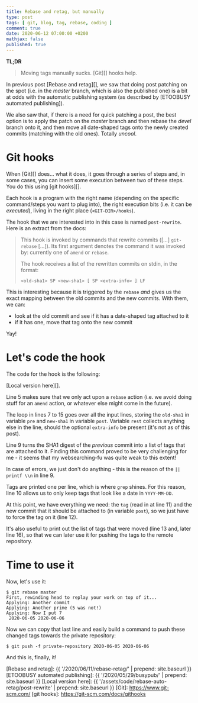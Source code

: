 ```yaml
---
title: Rebase and retag, but manually
type: post
tags: [ git, blog, tag, rebase, coding ]
comment: true
date: 2020-06-12 07:00:00 +0200
mathjax: false
published: true
---
```


**TL;DR**

> Moving tags manually sucks. [Git][] hooks help.

In previous post [Rebase and retag][], we saw that doing post patching
on the spot (i.e. in the *master* branch, which is also the published
one) is a bit at odds with the automatic publishing system
(as described by [ETOOBUSY automated publishing]). 

We also saw that, if there is a need for quick patching a post, the best
option is to apply the patch on the *master* branch and then rebase the
*devel* branch onto it, and then move all date-shaped tags onto the
newly created commits (matching with the old ones). Totally *uncool*.

# Git hooks

When [Git][] does... what it does, it goes through a series of steps
and, in some cases, you can insert some execution between two of these
steps. You do this using [git hooks][].

Each hook is a program with the right name (depending on the specific
command/steps you want to plug into), the right execution bits (i.e. it
can be *executed*), living in the right place (`<GIT-DIR>/hooks`).

The hook that we are interested into in this case is named
`post-rewrite`. Here is an extract from the docs:

> This hook is invoked by commands that rewrite commits ([...]
> `git-rebase` [...]). Its first argument denotes the command it was
> invoked by: currently one of `amend` or `rebase`.
>
> The hook receives a list of the rewritten commits on stdin, in the
> format:
>
> `<old-sha1> SP <new-sha1> [ SP <extra-info> ] LF`

This is interesting because it is triggered by the `rebase` *and* gives
us the exact mapping between the old commits and the new commits. With
them, we can:

- look at the old commit and see if it has a date-shaped tag attached to
  it
- if it has one, move that tag onto the new commit

Yay!

# Let's code the hook

The code for the hook is the following:

<script src='https://gitlab.com/polettix/notechs/snippets/1984708.js'></script>

[Local version here][].

Line 5 makes sure that we only act upon a `rebase` action (i.e. we avoid
doing stuff for an `amend` action, or whatever else might come in the
future).

The loop in lines 7 to 15 goes over all the input lines, storing the
`old-sha1` in variable `pre` and `new-sha1` in variable `post`. Variable
`rest` collects anything else in the line, should the optional
`extra-info` be present (it's not as of this post).

Line 9 turns the SHA1 digest of the *previous* commit into a list of
tags that are attached to it. Finding this command proved to be very
challenging for me - it seems that my websearching-fu was quite weak to
this extent!

In case of errors, we just don't do anything - this is the reason of the
`|| printf \\n` in line 9.

Tags are printed one per line, which is where `grep` shines. For this
reason, line 10 allows us to only keep tags that look like a date in
`YYYY-MM-DD`.

At this point, we have everything we need: the `ŧag` (read in at line
11) and the new commit that it should be attached to (in variable
`post`), so we just have to force the tag on it (line 12).

It's also useful to print out the list of tags that were moved (line 13
and, later line 16), so that we can later use it for pushing the tags to
the remote repository.

# Time to use it

Now, let's use it:

```shell
$ git rebase master
First, rewinding head to replay your work on top of it...
Applying: Another commit
Applying: Another prime (5 was not!)
Applying: Now I put 7
 2020-06-05 2020-06-06
```

Now we can copy that last line and easily build a command to push these
changed tags towards the private repository:

```shell
$ git push -f private-repository 2020-06-05 2020-06-06
```

And this is, finally, it!


[Rebase and retag]: {{ '/2020/06/11/rebase-retag/' | prepend: site.baseurl }}
[ETOOBUSY automated publishing]: {{ '/2020/05/29/busypub/'  | prepend: site.baseurl }}
[Local version here]: {{ '/assets/code/rebase-auto-retag/post-rewrite' | prepend: site.baseurl }}
[Git]: https://www.git-scm.com/
[git hooks]: https://git-scm.com/docs/githooks
